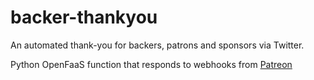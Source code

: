 # backer-thankyou

An automated thank-you for backers, patrons and sponsors via Twitter.

Python OpenFaaS function that responds to webhooks from [Patreon](https://patreon.com/alexellis)
